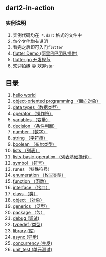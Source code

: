 ## dart2-in-action
### 实例说明

1. 实例代码均在` *.dart` 格式的文件中
2. 每个文件均有说明
3. 看完之后即可入门`flutter`
4. [flutter Demo (阿里巴巴团队提供)](https://github.com/alibaba/flutter-go)
5.  [flutter go 开发规范](https://github.com/alibaba/flutter-go/blob/master/Flutter_Go%20%E4%BB%A3%E7%A0%81%E5%BC%80%E5%8F%91%E8%A7%84%E8%8C%83.md)
6. 欢迎拍砖 😁 欢迎star

## 目录
1. [hello world](./bin/dart2-in-action.dart)
2. [object-oriented programming （面向对象）](./example/object_orientation.dart)
3. [data types（数据类型）](./example/data_types.dart)
4. [operator （操作符）](./example/operator.dart)
5. [variables （变量）](./example/variables.dart)
6. [decision （条件判断）](./example/decision.dart)
7. [number （数字）](./example/number.dart)
8. [string （字符串）](./example/string.dart)
9. [boolean （布尔类型）](./example/boolean.dart)
10. [lists （列表）](./example/lists.dart)
11. [lists-basic-operation （列表基础操作）](./example/lists_basic_operation.dart)
12. [symbol （符号）](./example/FooSymbol.dart)
13. [runes （特殊符号）](./example/runes.dart)
14. [enumeration （枚举类型）](./example/enumeration.dart)
15. [function （函数）](./example/function.dart)
16. [interface （接口）](./example/interface.dart)
17. [class （类）](./example/class.dart)
18. [object （对象）](./example/oo.dart)
19. [generics （泛型）](./example/generics.dart)
20. [package （包）](./example/package.dart)
21. [debug (调试)](./example/debug.md)
22. [typedef (类型)](./example/typedef.dart)
23. [library (库)](./example/library.dart)
24. [async (异步)](./example/async.dart)
25. [concurrency (并发)](./example/concurrency.dart)
26. [unit_test (单元测试)](./example/unit_test.dart)

